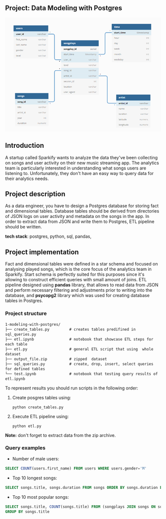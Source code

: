 ## Project: Data Modeling with Postgres

![db_diagram](db_diagram.png)


## Introduction
A startup called Sparkify wants to analyze the data they've been collecting on songs and user activity on their new music streaming app. The analytics team is particularly interested in understanding what songs users are listening to. Unfortunately, they don't have an easy way to query data for their analytics needs. 

## Project description 
As a data engineer, you have to design a Postgres database for storing fact and dimensional tables. Database tables should be derived from directories of JSON logs on user activity and metadata on the songs in the app. In order to extract data from JSON and write them to Postgres, ETL pipeline should be written.

**tech stack**: postgres, python, sql, pandas, 

## Project implementation
Fact and dimensional tables were defined in a star schema and focused on analysing played songs, which is the core focus of the analytics team in Sparkify. Start schema is perfectly suited for this purposes since it's allowing to construct efficient queries with small amount of joins. ETL pipeline designed using **pandas** library, that allows to read data from JSON and perform necessary filtering and adjustments prior to writing into the database, and **psycopg2** library which was used for creating database tables in Postgres.   

### Project structure
    
    1-modeling-with-postgres/
    ├── create_tables.py         # creates tables predifined in sql_queries.py
    ├── etl.ipynb                # notebook that showcase ETL steps for each table
    ├── etl.py                   # general ETL script that using  whole dataset
    ├── output_file.zip          # zipped  dataset
    ├── sql_queries.py           # create, drop, insert, select queries for defined tables
    └── test.ipynb               # notebook that testing query results of etl.ipynb

To represent results you should run scripts in the following order:
1. Create posgres tables using:
    ```
    python create_tables.py
    ```
2. Execute ETL pipeline using:
    ```
    python etl.py
    ```
**Note:** don't forget to extract data from the zip archive. 

### Query examples

- Number of male users: 
```sql
SELECT COUNT(users.first_name) FROM users WHERE users.gender='M' 
```

- Top 10 longest songs: 
```sql
SELECT songs.title, songs.duration FROM songs ORDER BY songs.duration DESC LIMIT 10 
```

- Top 10 most popular songs: 
```sql
SELECT songs.title, COUNT(songs.title) FROM (songplays JOIN songs ON songplays.song_id=songs.song_id) 
GROUP BY songs.title
```
